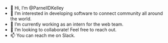 - 👋 Hi, I’m @ParnellDKelley
- 👀 I’m interested in developing software to connect community all around the world.
- 🌱 I’m currently working as an intern for the web team.
- 💞️ I’m looking to collaborate! Feel free to reach out. 
- 📫 You can reach me on Slack. 
